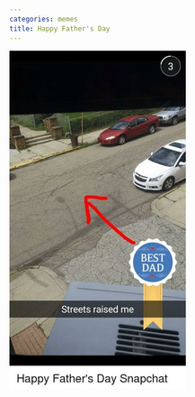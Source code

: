 ```yaml
---
categories: memes
title: Happy Father's Day
---
```


![fathersday](https://raw.githubusercontent.com/muneer78/muneer78.github.io/master/images/bestdad.jpg)
